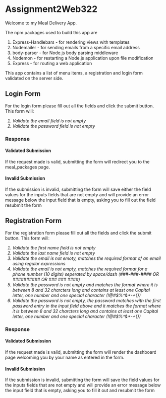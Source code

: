 # Assignment2Web322
Welcome to my Meal Delivery App.
<p>The npm packages used to build this app are</p>
<ol style="list-style-type: numbered">
  <li>Express-Handlebars - for rendering views with templates</li>
  <li>Nodemailer - for sending emails from a specific email address</li>
  <li>body-parser -  for Node.js body parsing middleware</li>
  <li>Nodemon - for restarting a Node.js application upon file modification</li>
    <li>Express - for routing a web application</li>
  </ol>

This app contains a list of menu items, a registration and login form validated on the server side.
<h2>Login Form</h2>

<p>For the login form please fill out all the fields and click the submit button.
This form will: </p>
<ol style="list-style-type: numbered">
  <em>
<li>
Validate the email field is not empty
</li>
<li>
Validate the password field is not empty
</li>
  </em>
</ol>
  <h3>Response</h3>
  <h4>Validated Submission</h4>
  <p>If the request made is valid, submitting the form will redirect you to the meal_packages page.</p>
  <h4>Invalid Submission</h4>
  <p>If the submission is invalid, submitting the form will save either the field values for the inputs fields that are not empty and will provide an error message below the input field that is empty, asking you to fill out the field resubmit the form</p>


<h2>Registration Form</h2>

<p>For the registration form please fill out all the fields and click the submit button.
This form will: </p>
<ol style="list-style-type: numbered">
  <em>
<li>
Validate the first name field is not empty
</li>
<li>
Validate the last name field is not empty
</li>
<li>
Validate the email is not emoty, matches the required format of an email using regular expressions
</li>
<li>
Validate the email is not empty, matches the required format for a phone number (10 digits) seperated by space/dash
(###-###-#### OR ########## OR ### ### ####)
</li>
<li>Validate the password is not empty and matches the format where it is between 8 and 32 charcters long and contains 
  at least one Capital letter, one number and one special character (!@#$%^&*-+{})</li>

<li>Validate the password is not empty, the password matches with the first password entry in the input field above and it matches the format where it is between 8 and 32 charcters long and contains 
  at least one Capital letter, one number and one special character (!@#$%^&*-+{})</li>
  </em>
  </ol>
    <h3>Response</h3>
   <h4>Validated Submission</h4>
  <p>If the request made is valid, submitting the form will render the dashboard page welcoming you by your name as entered in the form.</p>
  <h4>Invalid Submission</h4>
  <p>If the submission is invalid, submitting the form will save the field values for the inputs fields that are not empty and will provide an error message below the input field that is empty, asking you to fill it out and resubmit the form</p>

  
